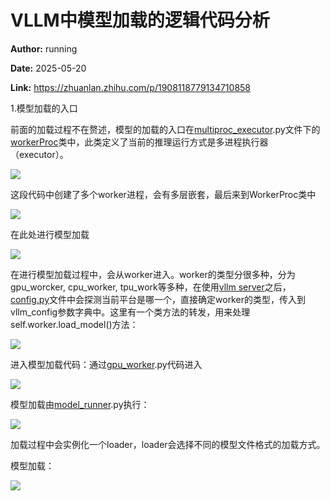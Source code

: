 # VLLM中模型加载的逻辑代码分析

**Author:** running

**Date:** 2025-05-20

**Link:** https://zhuanlan.zhihu.com/p/1908118779134710858

1.模型加载的入口

前面的加载过程不在赘述，模型的加载的入口在[multiproc\_executor](https://zhida.zhihu.com/search?content_id=257957494&content_type=Article&match_order=1&q=multiproc_executor&zhida_source=entity).py文件下的[workerProc](https://zhida.zhihu.com/search?content_id=257957494&content_type=Article&match_order=1&q=workerProc&zhida_source=entity)类中，此类定义了当前的推理运行方式是多进程执行器（executor）。

![](https://pic1.zhimg.com/v2-1a112c0519f3e9cb9c8274ba5ffb6eb0_1440w.jpg)

这段代码中创建了多个worker进程，会有多层嵌套，最后来到WorkerProc类中

![](https://pic1.zhimg.com/v2-4e25ed2ccc42e7e30e7115d6b7013296_1440w.jpg)

在此处进行模型加载

![](https://picx.zhimg.com/v2-dc4255c838fee0a2ae79c2a019665879_1440w.jpg)

在进行模型加载过程中，会从worker进入。worker的类型分很多种，分为gpu\_worcker, cpu\_worker, tpu\_work等多种，在使用[vllm server](https://zhida.zhihu.com/search?content_id=257957494&content_type=Article&match_order=1&q=vllm+server&zhida_source=entity)之后，[config.py](https://zhida.zhihu.com/search?content_id=257957494&content_type=Article&match_order=1&q=config.py&zhida_source=entity)文件中会探测当前平台是哪一个，直接确定worker的类型，传入到vllm\_config参数字典中。这里有一个类方法的转发，用来处理self.worker.load\_model()方法：

![](https://pica.zhimg.com/v2-343b660a39d7713465754ef8d2467654_1440w.jpg)

进入模型加载代码：通过[gpu\_worker](https://zhida.zhihu.com/search?content_id=257957494&content_type=Article&match_order=1&q=gpu_worker&zhida_source=entity).py代码进入

![](https://pic2.zhimg.com/v2-1086da2f70d138504b1f635cb382e975_1440w.jpg)

模型加载由[model\_runner](https://zhida.zhihu.com/search?content_id=257957494&content_type=Article&match_order=1&q=model_runner&zhida_source=entity).py执行：

![](https://pica.zhimg.com/v2-55b9178b1bf5ba61189b5a25340334a2_1440w.jpg)

加载过程中会实例化一个loader，loader会选择不同的模型文件格式的加载方式。

模型加载：

![](https://picx.zhimg.com/v2-8fe3dcd2c67344cefa5b0f02f9d8a6bf_1440w.jpg)